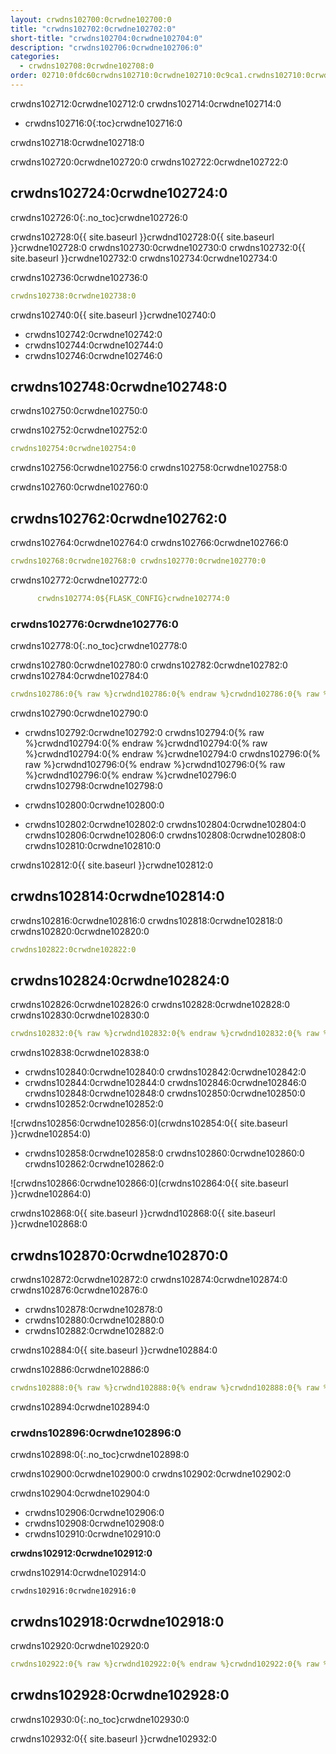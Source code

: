 ```yaml
---
layout: crwdns102700:0crwdne102700:0
title: "crwdns102702:0crwdne102702:0"
short-title: "crwdns102704:0crwdne102704:0"
description: "crwdns102706:0crwdne102706:0"
categories:
  - crwdns102708:0crwdne102708:0
order: 02710:0fdc60crwdns102710:0crwdne102710:0c9ca1.crwdns102710:0crwdne102710:01592crwdns102710:0crwdne102710:006crwdns102710:0crwdne102710:0
---
```

crwdns102712:0crwdne102712:0 crwdns102714:0crwdne102714:0

- crwdns102716:0{:toc}crwdne102716:0

crwdns102718:0crwdne102718:0

crwdns102720:0crwdne102720:0 crwdns102722:0crwdne102722:0

## crwdns102724:0crwdne102724:0

crwdns102726:0{:.no_toc}crwdne102726:0

crwdns102728:0{{ site.baseurl }}crwdnd102728:0{{ site.baseurl }}crwdne102728:0 crwdns102730:0crwdne102730:0 crwdns102732:0{{ site.baseurl }}crwdne102732:0 crwdns102734:0crwdne102734:0

crwdns102736:0crwdne102736:0

```yaml
crwdns102738:0crwdne102738:0
```

crwdns102740:0{{ site.baseurl }}crwdne102740:0

- crwdns102742:0crwdne102742:0
- crwdns102744:0crwdne102744:0 
- crwdns102746:0crwdne102746:0

## crwdns102748:0crwdne102748:0

crwdns102750:0crwdne102750:0

crwdns102752:0crwdne102752:0

```yaml
crwdns102754:0crwdne102754:0
```

crwdns102756:0crwdne102756:0 crwdns102758:0crwdne102758:0

crwdns102760:0crwdne102760:0

## crwdns102762:0crwdne102762:0

crwdns102764:0crwdne102764:0 crwdns102766:0crwdne102766:0

```yaml
crwdns102768:0crwdne102768:0 crwdns102770:0crwdne102770:0
```

crwdns102772:0crwdne102772:0

```yaml
      crwdns102774:0${FLASK_CONFIG}crwdne102774:0
```

### crwdns102776:0crwdne102776:0

crwdns102778:0{:.no_toc}crwdne102778:0

crwdns102780:0crwdne102780:0 crwdns102782:0crwdne102782:0 crwdns102784:0crwdne102784:0

```yaml
crwdns102786:0{% raw %}crwdnd102786:0{% endraw %}crwdnd102786:0{% raw %}crwdnd102786:0{% endraw %}crwdnd102786:0{% raw %}crwdnd102786:0{% endraw %}crwdnd102786:0{% raw %}crwdnd102786:0{% endraw %}crwdne102786:0 crwdns102788:0{% raw %}crwdnd102788:0{% endraw %}crwdnd102788:0{% raw %}crwdnd102788:0{% endraw %}crwdnd102788:0{% raw %}crwdnd102788:0{% endraw %}crwdnd102788:0{% raw %}crwdnd102788:0{% endraw %}crwdne102788:0
```

crwdns102790:0crwdne102790:0

- crwdns102792:0crwdne102792:0 crwdns102794:0{% raw %}crwdnd102794:0{% endraw %}crwdnd102794:0{% raw %}crwdnd102794:0{% endraw %}crwdne102794:0 crwdns102796:0{% raw %}crwdnd102796:0{% endraw %}crwdnd102796:0{% raw %}crwdnd102796:0{% endraw %}crwdne102796:0 crwdns102798:0crwdne102798:0

- crwdns102800:0crwdne102800:0

- crwdns102802:0crwdne102802:0 crwdns102804:0crwdne102804:0 crwdns102806:0crwdne102806:0 crwdns102808:0crwdne102808:0 crwdns102810:0crwdne102810:0

crwdns102812:0{{ site.baseurl }}crwdne102812:0

## crwdns102814:0crwdne102814:0

crwdns102816:0crwdne102816:0 crwdns102818:0crwdne102818:0 crwdns102820:0crwdne102820:0

```yaml
crwdns102822:0crwdne102822:0
```

## crwdns102824:0crwdne102824:0

crwdns102826:0crwdne102826:0 crwdns102828:0crwdne102828:0 crwdns102830:0crwdne102830:0

```yaml
crwdns102832:0{% raw %}crwdnd102832:0{% endraw %}crwdnd102832:0{% raw %}crwdnd102832:0{% endraw %}crwdnd102832:0{% raw %}crwdnd102832:0{% endraw %}crwdnd102832:0{% raw %}crwdnd102832:0{% endraw %}crwdne102832:0 crwdns102834:0{% raw %}crwdnd102834:0{% endraw %}crwdnd102834:0{% raw %}crwdnd102834:0{% endraw %}crwdnd102834:0{% raw %}crwdnd102834:0{% endraw %}crwdnd102834:0{% raw %}crwdnd102834:0{% endraw %}crwdne102834:0 crwdns102836:0crwdne102836:0
```

crwdns102838:0crwdne102838:0

- crwdns102840:0crwdne102840:0 crwdns102842:0crwdne102842:0 
- crwdns102844:0crwdne102844:0 crwdns102846:0crwdne102846:0 crwdns102848:0crwdne102848:0 crwdns102850:0crwdne102850:0
- crwdns102852:0crwdne102852:0

![crwdns102856:0crwdne102856:0](crwdns102854:0{{ site.baseurl }}crwdne102854:0)

- crwdns102858:0crwdne102858:0 crwdns102860:0crwdne102860:0 crwdns102862:0crwdne102862:0

![crwdns102866:0crwdne102866:0](crwdns102864:0{{ site.baseurl }}crwdne102864:0)

crwdns102868:0{{ site.baseurl }}crwdnd102868:0{{ site.baseurl }}crwdne102868:0

## crwdns102870:0crwdne102870:0

crwdns102872:0crwdne102872:0 crwdns102874:0crwdne102874:0 crwdns102876:0crwdne102876:0

- crwdns102878:0crwdne102878:0
- crwdns102880:0crwdne102880:0
- crwdns102882:0crwdne102882:0

crwdns102884:0{{ site.baseurl }}crwdne102884:0

crwdns102886:0crwdne102886:0

```yaml
crwdns102888:0{% raw %}crwdnd102888:0{% endraw %}crwdnd102888:0{% raw %}crwdnd102888:0{% endraw %}crwdnd102888:0{% raw %}crwdnd102888:0{% endraw %}crwdnd102888:0{% raw %}crwdnd102888:0{% endraw %}crwdne102888:0 crwdns102890:0{% raw %}crwdnd102890:0{% endraw %}crwdnd102890:0{% raw %}crwdnd102890:0{% endraw %}crwdnd102890:0{% raw %}crwdnd102890:0{% endraw %}crwdnd102890:0{% raw %}crwdnd102890:0{% endraw %}crwdne102890:0 crwdns102892:0$HEROKU_API_KEYcrwdnd102892:0$HEROKU_APP_NAMEcrwdne102892:0
```

crwdns102894:0crwdne102894:0

### crwdns102896:0crwdne102896:0

crwdns102898:0{:.no_toc}crwdne102898:0

crwdns102900:0crwdne102900:0 crwdns102902:0crwdne102902:0

crwdns102904:0crwdne102904:0

- crwdns102906:0crwdne102906:0
- crwdns102908:0crwdne102908:0
- crwdns102910:0crwdne102910:0

**crwdns102912:0crwdne102912:0**

crwdns102914:0crwdne102914:0

    crwdns102916:0crwdne102916:0
    

## crwdns102918:0crwdne102918:0

crwdns102920:0crwdne102920:0

```yaml
crwdns102922:0{% raw %}crwdnd102922:0{% endraw %}crwdnd102922:0{% raw %}crwdnd102922:0{% endraw %}crwdnd102922:0{% raw %}crwdnd102922:0{% endraw %}crwdnd102922:0{% raw %}crwdnd102922:0{% endraw %}crwdne102922:0 crwdns102924:0{% raw %}crwdnd102924:0{% endraw %}crwdnd102924:0{% raw %}crwdnd102924:0{% endraw %}crwdnd102924:0{% raw %}crwdnd102924:0{% endraw %}crwdnd102924:0{% raw %}crwdnd102924:0{% endraw %}crwdne102924:0 crwdns102926:0$HEROKU_API_KEYcrwdnd102926:0$HEROKU_APP_NAMEcrwdne102926:0
```

## crwdns102928:0crwdne102928:0

crwdns102930:0{:.no_toc}crwdne102930:0

crwdns102932:0{{ site.baseurl }}crwdne102932:0